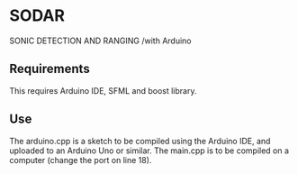# SODAR
SONIC DETECTION AND RANGING /with Arduino

## Requirements
This requires Arduino IDE, SFML and boost library.

## Use
The arduino.cpp is a sketch to be compiled using the Arduino IDE, and uploaded to an Arduino Uno or similar.
The main.cpp is to be compiled on a computer (change the port on line 18).
